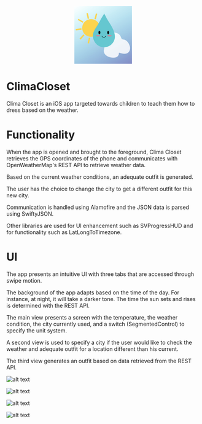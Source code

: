 <p align="center">
  <img width="150" height="150" src="https://github.com/AmineToualbi/ClimaCloset/blob/master/ClimaCloset/Images.xcassets/AppIcon.appiconset/Icon-App-60x60%403x.png">
</p>

# ClimaCloset

Clima Closet is an iOS app targeted towards children to teach them how to dress based on the weather. 



# Functionality

When the app is opened and brought to the foreground, Clima Closet retrieves the GPS coordinates of the phone and communicates with OpenWeatherMap's REST API to retrieve weather data. 

Based on the current weather conditions, an adequate outfit is generated. 

The user has the choice to change the city to get a different outfit for this new city.  

Communication is handled using Alamofire and the JSON data is parsed using SwiftyJSON. 

Other libraries are used for UI enhancement such as SVProgressHUD and for functionality such as LatLongToTimezone. 



# UI

The app presents an intuitive UI with three tabs that are accessed through swipe motion. 

The background of the app adapts based on the time of the day. For instance, at night, it will take a darker tone. The time the sun sets and rises is determined with the REST API. 

The main view presents a screen with the temperature, the weather condition, the city currently used, and a switch (SegmentedControl) to specify the unit system. 

A second view is used to specify a city if the user would like to check the weather and adequate outfit for a location different than his current. 

The third view generates an outfit based on data retrieved from the REST API. 

![alt text](http://image.noelshack.com/fichiers/2019/18/1/1556564336-climacloset1.png)

![alt text](http://image.noelshack.com/fichiers/2019/18/1/1556564336-climacloset2.png)

![alt text](http://image.noelshack.com/fichiers/2019/18/1/1556564336-climacloset3.png)

![alt text](http://image.noelshack.com/fichiers/2019/18/1/1556564336-climacloset4.png)


